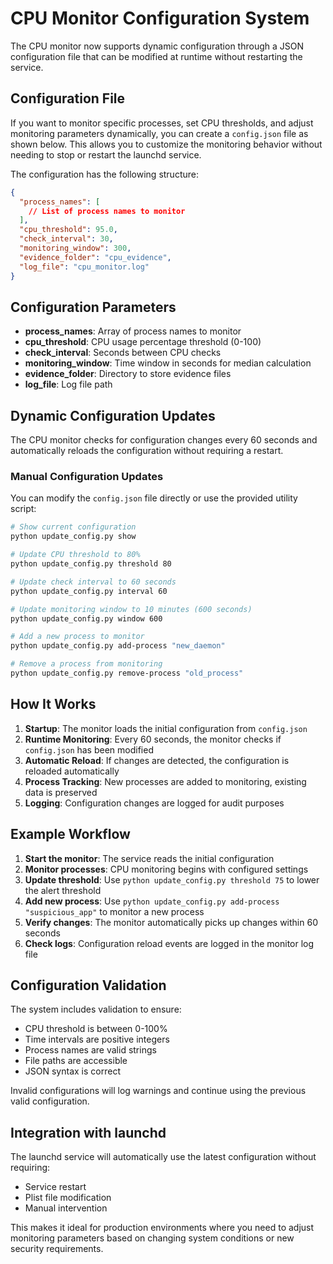# CPU Monitor Configuration System

The CPU monitor now supports dynamic configuration through a JSON configuration file that can be modified at runtime without restarting the service.

## Configuration File
If you want to monitor specific processes, set CPU thresholds, and adjust monitoring parameters dynamically, you can create a `config.json` file as shown below. This allows you to customize the monitoring behavior without needing to stop or restart the launchd service.

The configuration has the following structure:

```json
{
  "process_names": [
    // List of process names to monitor
  ],
  "cpu_threshold": 95.0,
  "check_interval": 30,
  "monitoring_window": 300,
  "evidence_folder": "cpu_evidence",
  "log_file": "cpu_monitor.log"
}
```

## Configuration Parameters

- **process_names**: Array of process names to monitor
- **cpu_threshold**: CPU usage percentage threshold (0-100)
- **check_interval**: Seconds between CPU checks
- **monitoring_window**: Time window in seconds for median calculation
- **evidence_folder**: Directory to store evidence files
- **log_file**: Log file path

## Dynamic Configuration Updates

The CPU monitor checks for configuration changes every 60 seconds and automatically reloads the configuration without requiring a restart.

### Manual Configuration Updates

You can modify the `config.json` file directly or use the provided utility script:

```bash
# Show current configuration
python update_config.py show

# Update CPU threshold to 80%
python update_config.py threshold 80

# Update check interval to 60 seconds
python update_config.py interval 60

# Update monitoring window to 10 minutes (600 seconds)
python update_config.py window 600

# Add a new process to monitor
python update_config.py add-process "new_daemon"

# Remove a process from monitoring
python update_config.py remove-process "old_process"
```

## How It Works

1. **Startup**: The monitor loads the initial configuration from `config.json`
2. **Runtime Monitoring**: Every 60 seconds, the monitor checks if `config.json` has been modified
3. **Automatic Reload**: If changes are detected, the configuration is reloaded automatically
4. **Process Tracking**: New processes are added to monitoring, existing data is preserved
5. **Logging**: Configuration changes are logged for audit purposes


## Example Workflow

1. **Start the monitor**: The service reads the initial configuration
2. **Monitor processes**: CPU monitoring begins with configured settings
3. **Update threshold**: Use `python update_config.py threshold 75` to lower the alert threshold
4. **Add new process**: Use `python update_config.py add-process "suspicious_app"` to monitor a new process
5. **Verify changes**: The monitor automatically picks up changes within 60 seconds
6. **Check logs**: Configuration reload events are logged in the monitor log file

## Configuration Validation

The system includes validation to ensure:
- CPU threshold is between 0-100%
- Time intervals are positive integers
- Process names are valid strings
- File paths are accessible
- JSON syntax is correct

Invalid configurations will log warnings and continue using the previous valid configuration.

## Integration with launchd

The launchd service will automatically use the latest configuration without requiring:
- Service restart
- Plist file modification
- Manual intervention

This makes it ideal for production environments where you need to adjust monitoring parameters based on changing system conditions or new security requirements.

